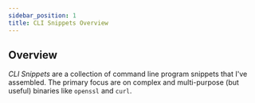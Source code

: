 ```yaml
---
sidebar_position: 1
title: CLI Snippets Overview
---
```


## Overview

_CLI Snippets_ are a collection of command line program snippets that I've assembled. The primary focus are on complex and multi-purpose (but useful) binaries like `openssl` and `curl`.


